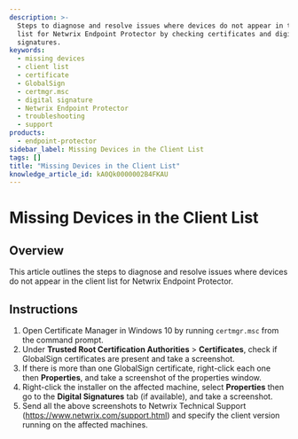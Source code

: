 ```yaml
---
description: >-
  Steps to diagnose and resolve issues where devices do not appear in the client
  list for Netwrix Endpoint Protector by checking certificates and digital
  signatures.
keywords:
  - missing devices
  - client list
  - certificate
  - GlobalSign
  - certmgr.msc
  - digital signature
  - Netwrix Endpoint Protector
  - troubleshooting
  - support
products:
  - endpoint-protector
sidebar_label: Missing Devices in the Client List
tags: []
title: "Missing Devices in the Client List"
knowledge_article_id: kA0Qk0000002B4FKAU
---
```


# Missing Devices in the Client List

## Overview

This article outlines the steps to diagnose and resolve issues where devices do not appear in the client list for Netwrix Endpoint Protector.

## Instructions

1. Open Certificate Manager in Windows 10 by running `certmgr.msc` from the command prompt.
2. Under **Trusted Root Certification Authorities** > **Certificates**, check if GlobalSign certificates are present and take a screenshot.
3. If there is more than one GlobalSign certificate, right-click each one then **Properties**, and take a screenshot of the properties window.
4. Right-click the installer on the affected machine, select **Properties** then go to the **Digital Signatures** tab (if available), and take a screenshot.
5. Send all the above screenshots to Netwrix Technical Support (https://www.netwrix.com/support.html) and specify the client version running on the affected machines.
